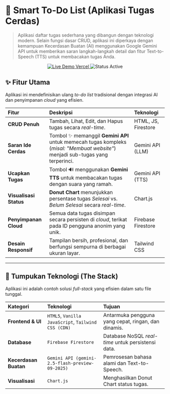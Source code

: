 # 🧠 Smart To-Do List (Aplikasi Tugas Cerdas)

> Aplikasi daftar tugas sederhana yang dibangun dengan teknologi modern. Selain fungsi dasar CRUD, aplikasi ini diperkaya dengan kemampuan Kecerdasan Buatan (AI) menggunakan Google Gemini API untuk memberikan saran langkah-langkah detail dan fitur Text-to-Speech (TTS) untuk membacakan tugas Anda.

<p align="center">
  <a href="https://agunggema-debug.github.io/smart-todo-list/">
    <img src="https://img.shields.io/badge/LIVE_DEMO-Lihat_Aplikasi-0077B6?style=for-the-badge&logo=vercel" alt="Live Demo Vercel" />
  </a>
  <img src="https://img.shields.io/badge/STATUS-Active-brightgreen?style=for-the-badge" alt="Status Active" />
</p>

## ✨ Fitur Utama

Aplikasi ini mendefinisikan ulang *to-do list* tradisional dengan integrasi AI dan penyimpanan *cloud* yang efisien.

| Fitur | Deskripsi | Teknologi |
| :--- | :--- | :--- |
| **CRUD Penuh** | Tambah, Lihat, Edit, dan Hapus tugas secara *real-time*. | HTML, JS, Firestore |
| **Saran Ide Cerdas** | Tombol ✨ memanggil **Gemini API** untuk memecah tugas kompleks (*misal: "Membuat website"*) menjadi sub-tugas yang terperinci. | Gemini API (LLM) |
| **Ucapkan Tugas** | Tombol 🔊 menggunakan **Gemini TTS** untuk membacakan tugas dengan suara yang ramah. | Gemini API (TTS) |
| **Visualisasi Status** | **Donut Chart** menunjukkan persentase tugas *Selesai* vs. *Belum Selesai* secara *real-time*. | Chart.js |
| **Penyimpanan Cloud** | Semua data tugas disimpan secara persisten di *cloud*, terikat pada ID pengguna anonim yang unik. | Firebase Firestore |
| **Desain Responsif** | Tampilan bersih, profesional, dan berfungsi sempurna di berbagai ukuran layar. | Tailwind CSS |

---

## 🚀 Tumpukan Teknologi (The Stack)

Aplikasi ini adalah contoh solusi *full-stack* yang efisien dalam satu file tunggal.

| Kategori | Teknologi | Tujuan |
| :--- | :--- | :--- |
| **Frontend & UI** | `HTML5`, `Vanilla JavaScript`, `Tailwind CSS (CDN)` | Antarmuka pengguna yang cepat, ringan, dan dinamis. |
| **Database** | `Firebase Firestore` | Database NoSQL *real-time* untuk persistensi data. |
| **Kecerdasan Buatan** | `Gemini API (gemini-2.5-flash-preview-09-2025)` | Pemrosesan bahasa alami dan Text-to-Speech. |
| **Visualisasi** | `Chart.js` | Menghasilkan Donut Chart status tugas. |







